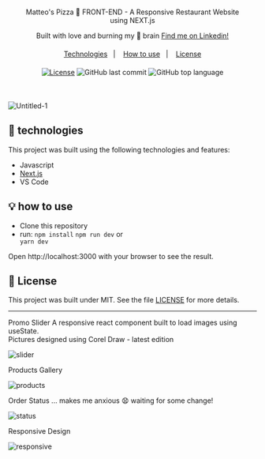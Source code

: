 <div align="center" style="margin: 20px; text-align: center">
Matteo's Pizza 🍕 FRONT-END - A Responsive Restaurant Website using NEXT.js

Built with love and burning my 🧠 brain [Find me on Linkedin!](https://www.linkedin.com/in/leonardo-moura-92b513209/)

</div>

<p align="center">
  <a href="#-technologies">Technologies</a>&nbsp;&nbsp;&nbsp;|&nbsp;&nbsp;&nbsp;
  <a href="#-how-to-use">How to use</a>&nbsp;&nbsp;&nbsp;|&nbsp;&nbsp;&nbsp;
  <a href="#-license">License</a>
</p>
<div align="center" style="margin: 20px; text-align: center">

  [![License](http://img.shields.io/:license-mit-blue.svg?style=flat-square)](https://github.com/BinaryLeo/next_js_pizza_ordering/blob/main/LICENSE)
  ![GitHub last commit](https://img.shields.io/github/last-commit/BinaryLeo/next_js_pizza_ordering?style=flat-square)
  ![GitHub top language](https://img.shields.io/github/languages/top/BinaryLeo/next_js_pizza_ordering?style=flat-square)

</div>

<br/>

![Untitled-1](https://user-images.githubusercontent.com/72607039/148702101-e7ee910c-15c2-4366-8a95-b3642cb8e169.png)


## 🧪 technologies

This project was built using the following technologies and features:

- Javascript
- [Next.js](https://nextjs.org/)
- VS Code

## 💡 how to use

- Clone this repository
- run:
 <code>npm install</code>
 <code>npm run dev</code> or <code> yarn dev</code>

Open http://localhost:3000 with your browser to see the result.

## 📄 License

This project was built under MIT. See the file [LICENSE](LICENSE) for more details.

---

Promo Slider
A responsive react component built to load images using useState.<br/>
Pictures designed using Corel Draw - latest edition

![slider](https://user-images.githubusercontent.com/72607039/148701706-7638bdb7-83de-444d-bbcd-8780660f77da.gif)


Products Gallery

![products](https://user-images.githubusercontent.com/72607039/148702126-a37b081e-f6ec-487a-bb01-07a1d8383f99.gif)


Order Status ... makes me anxious 😧 waiting for some change!

![status](https://user-images.githubusercontent.com/72607039/148702129-5c50b777-40a5-41cf-845a-cbccb81a8568.gif)


Responsive Design
<br/>


![responsive](https://user-images.githubusercontent.com/72607039/148702135-89367201-1a2d-42a7-99bc-572b2f61db78.gif)


